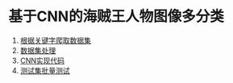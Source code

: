 # 基于CNN的海贼王人物图像多分类
1. [根据关键字爬取数据集](code/data-crawling/)
2. [数据集处理](code/data-processing/)
3. [CNN实现代码](code/cnn/)
4. [测试集批量测试](code/batch-test/)
    